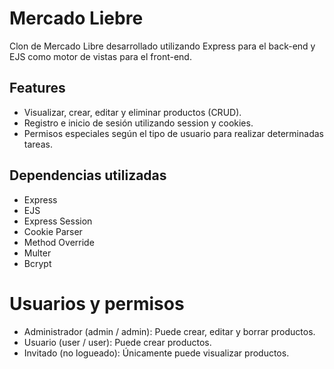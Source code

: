 # Mercado Liebre
Clon de Mercado Libre desarrollado utilizando Express para el back-end y EJS como motor de vistas para el front-end.

## Features
- Visualizar, crear, editar y eliminar productos (CRUD).
- Registro e inicio de sesión utilizando session y cookies.
- Permisos especiales según el tipo de usuario para realizar determinadas tareas.

## Dependencias utilizadas
- Express
- EJS
- Express Session
- Cookie Parser
- Method Override
- Multer
- Bcrypt

# Usuarios y permisos
- Administrador (admin / admin): Puede crear, editar y borrar productos.
- Usuario (user / user): Puede crear productos.
- Invitado (no logueado): Únicamente puede visualizar productos.
